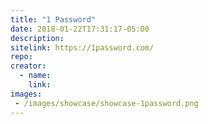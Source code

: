 ```yaml
---
title: "1 Password"
date: 2018-01-22T17:31:17-05:00
description:
sitelink: https://1password.com/
repo:
creator:
  - name:
    link:
images:
 - /images/showcase/showcase-1password.png
---
```

